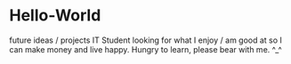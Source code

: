 # Hello-World
future ideas / projects
IT Student looking for what I enjoy / am good at so I can make money and live happy.
Hungry to learn, 
please bear with me. ^_^
